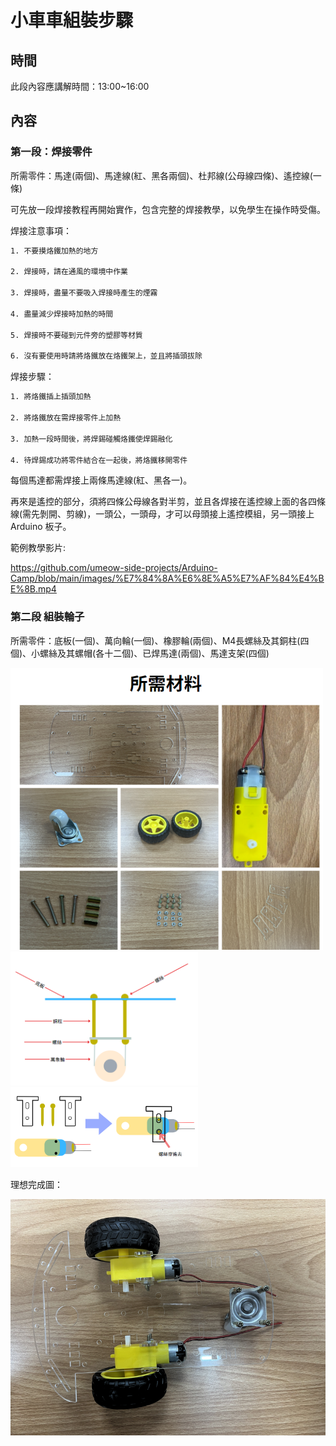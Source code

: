 # 小車車組裝步驟

## 時間

此段內容應講解時間：13:00~16:00

## 內容

### 第一段：焊接零件

所需零件：馬達(兩個)、馬達線(紅、黑各兩個)、杜邦線(公母線四條)、遙控線(一條)

可先放一段焊接教程再開始實作，包含完整的焊接教學，以免學生在操作時受傷。

焊接注意事項：

```txt
1. 不要摸烙鐵加熱的地方

2. 焊接時，請在通風的環境中作業

3. 焊接時，盡量不要吸入焊接時產生的煙霧

4. 盡量減少焊接時加熱的時間

5. 焊接時不要碰到元件旁的塑膠等材質

6. 沒有要使用時請將烙鐵放在烙鐵架上，並且將插頭拔除
```

焊接步驟：

```txt
1. 將烙鐵插上插頭加熱

2. 將烙鐵放在需焊接零件上加熱

3. 加熱一段時間後，將焊錫碰觸烙鐵使焊錫融化

4. 待焊錫成功將零件結合在一起後，將烙鐵移開零件
```

每個馬達都需焊接上兩條馬達線(紅、黑各一)。

再來是遙控的部分，須將四條公母線各對半剪，並且各焊接在遙控線上面的各四條線(需先剝開、剪線)，一頭公，一頭母，才可以母頭接上遙控模組，另一頭接上 Arduino 板子。

範例教學影片:

https://github.com/umeow-side-projects/Arduino-Camp/blob/main/images/%E7%84%8A%E6%8E%A5%E7%AF%84%E4%BE%8B.mp4

### 第二段 組裝輪子

所需零件：底板(一個)、萬向輪(一個)、橡膠輪(兩個)、M4長螺絲及其銅柱(四個)、小螺絲及其螺帽(各十二個)、已焊馬達(兩個)、馬達支架(四個)

<img alt="馬達" src="../images/組裝第二步所需材料.png" width="500" />

<img alt="馬達" src="../images/萬向輪組裝.png" width="300" />

<img alt="馬達" src="../images/馬達組裝.png" width="300" />

理想完成圖：

![第二段理想完成圖](../images/實作第一步圖.png)